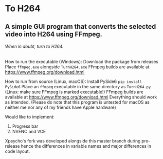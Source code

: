 # To H264
## A simple GUI program that converts the selected video into H264 using FFmpeg.
###### When in doubt, turn to H264.

How to run the executable (Windows):
Download the package from releases
Place `ffmpeg.exe` alongside `TurnH264.exe`
FFmpeg builds are available at https://www.ffmpeg.org/download.html

How to run from source (Linux, macOS):
Install PySide6
`pip install PySide6`
Place an `ffmpeg` executable in the same directory as `TurnH264.py`
(Linux: make sure FFmpeg is marked executable!)
FFmpeg builds are available at https://www.ffmpeg.org/download.html
Everything should work as intended.
(Please do note that this program is untested for macOS as neither me nor any of my friends have Apple hardware)

Would like to implement:
1. Progress bar
2. NVENC and VCE

Xpsycho's fork was developed alongside this master branch during pre-release hence the differences in variable names and major differences in code layout.